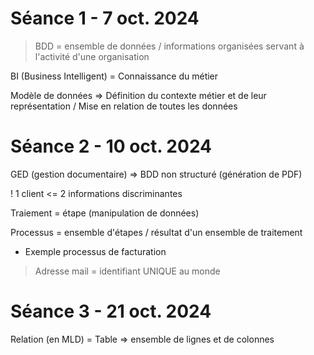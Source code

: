 # Séance 1 - 7 oct. 2024

> BDD = ensemble de données / informations organisées servant à l'activité d'une organisation

BI (Business Intelligent) = Connaissance du métier

Modèle de données => Définition du contexte métier et de leur représentation / Mise en relation de toutes les données

# Séance 2 - 10 oct. 2024

GED (gestion documentaire) => BDD non structuré (génération de PDF)

! 1 client <= 2 informations discriminantes

Traiement = étape (manipulation de données)

Processus = ensemble d'étapes / résultat d'un ensemble de traitement
- Exemple processus de facturation

> Adresse mail = identifiant UNIQUE au monde

# Séance 3 - 21 oct. 2024

Relation (en MLD) = Table => ensemble de lignes et de colonnes
